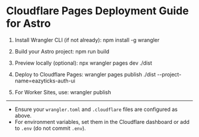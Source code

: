 # Cloudflare Pages Deployment Guide for Astro

1. Install Wrangler CLI (if not already):
   npm install -g wrangler

2. Build your Astro project:
   npm run build

3. Preview locally (optional):
   npx wrangler pages dev ./dist

4. Deploy to Cloudflare Pages:
   wrangler pages publish ./dist --project-name=eazyticks-auth-ui

5. For Worker Sites, use:
   wrangler publish

---

- Ensure your `wrangler.toml` and `.cloudflare` files are configured as above.
- For environment variables, set them in the Cloudflare dashboard or add to `.env` (do not commit `.env`).
